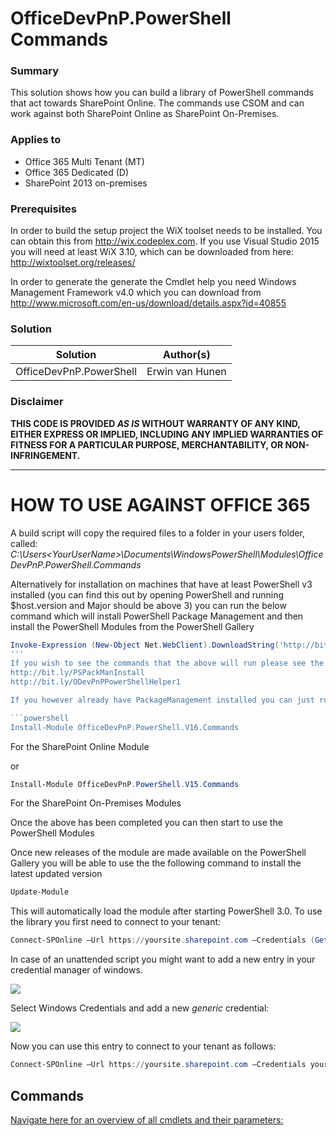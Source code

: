# OfficeDevPnP.PowerShell Commands #

### Summary ###
This solution shows how you can build a library of PowerShell commands that act towards SharePoint Online. The commands use CSOM and can work against both SharePoint Online as SharePoint On-Premises.

### Applies to ###
-  Office 365 Multi Tenant (MT)
-  Office 365 Dedicated (D)
-  SharePoint 2013 on-premises

### Prerequisites ###
In order to build the setup project the WiX toolset needs to be installed. You can obtain this from http://wix.codeplex.com. If you use Visual Studio 2015 you will need at least WiX 3.10, which can be downloaded from here: http://wixtoolset.org/releases/

In order to generate the generate the Cmdlet help you need Windows Management Framework v4.0 which you can download from http://www.microsoft.com/en-us/download/details.aspx?id=40855

### Solution ###
Solution | Author(s)
---------|----------
OfficeDevPnP.PowerShell | Erwin van Hunen

### Disclaimer ###
**THIS CODE IS PROVIDED *AS IS* WITHOUT WARRANTY OF ANY KIND, EITHER EXPRESS OR IMPLIED, INCLUDING ANY IMPLIED WARRANTIES OF FITNESS FOR A PARTICULAR PURPOSE, MERCHANTABILITY, OR NON-INFRINGEMENT.**


----------

# HOW TO USE AGAINST OFFICE 365 #
A build script will copy the required files to a folder in your users folder, called:
*C:\Users\<YourUserName>\Documents\WindowsPowerShell\Modules\OfficeDevPnP.PowerShell.Commands*

Alternatively for installation on machines that have at least PowerShell v3 installed (you can find this out by opening PowerShell and running $host.version and Major should be above 3) you can run the below command which will install PowerShell Package Management and then install the PowerShell Modules from the PowerShell Gallery
```powershell
Invoke-Expression (New-Object Net.WebClient).DownloadString('http://bit.ly/InstallO365PnPPowerShell')
'''
If you wish to see the commands that the above will run please see the files as stored in the below locations
http://bit.ly/PSPackManInstall
http://bit.ly/ODevPnPPowerShellHelper1

If you however already have PackageManagement installed you can just run the below

```powershell
Install-Module OfficeDevPnP.PowerShell.V16.Commands
```
For the SharePoint Online Module

or

```powershell
Install-Module OfficeDevPnP.PowerShell.V15.Commands
```
For the SharePoint On-Premises Modules

Once the above has been completed you can then start to use the PowerShell Modules

Once new releases of the module are made available on the PowerShell Gallery you will be able to use the the following command to install the latest updated version
```powershell
Update-Module
``` 

This will automatically load the module after starting PowerShell 3.0.
To use the library you first need to connect to your tenant:

```powershell
Connect-SPOnline –Url https://yoursite.sharepoint.com –Credentials (Get-Credential)
```

In case of an unattended script you might want to add a new entry in your credential manager of windows. 

![](http://i.imgur.com/6NiMaFL.png)
 
Select Windows Credentials and add a new *generic* credential:

![](http://i.imgur.com/rhtgL1U.png)
 
Now you can use this entry to connect to your tenant as follows:

```powershell
Connect-SPOnline –Url https://yoursite.sharepoint.com –Credentials yourlabel
```

## Commands ##
[Navigate here for an overview of all cmdlets and their parameters:](Documentation/readme.md)
